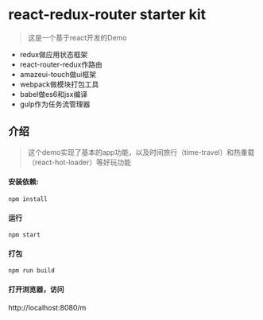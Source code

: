 

# react-redux-router starter kit

> 这是一个基于react开发的Demo


- redux做应用状态框架
- react-router-redux作路由
- amazeui-touch做ui框架
- webpack做模块打包工具
- babel做es6和jsx编译
- gulp作为任务流管理器


## 介绍
> 这个demo实现了基本的app功能，以及时间旅行（time-travel）和热重载（react-hot-loader）等好玩功能

#### 安装依赖:
```
npm install
```

#### 运行
```
npm start
```

#### 打包
```
npm run build
```

#### 打开浏览器，访问

http://localhost:8080/m